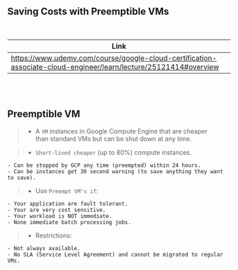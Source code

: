 ## Saving Costs with Preemptible VMs

<br />

| Link |
| ---- |
| https://www.udemy.com/course/google-cloud-certification-associate-cloud-engineer/learn/lecture/25121414#overview |

<br />
<br />



## Preemptible VM

> - A `VM` instances in Google Compute Engine that are cheaper <br />
    than standard VMs but can be shut down at any time.

> - `Short-lived cheaper` (up to 80%) compute instances.

```plaintext
- Can be stopped by GCP any time (preempted) within 24 hours.
- Can be instances get 30 second warning (to save anything they want to save).
```

> - Use `Preempt VM's if`:

```plaintext
- Your application are fault tolerant.
- Your are very cost sensitive.
- Your workload is NOT immediate.
- None immediate batch processing jobs.
```

> - Restrictions:

```plaintext
- Not always available.
- No SLA (Service Level Agreement) and cannot be migrated to regular VMs.
```
